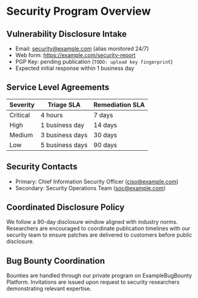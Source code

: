 # Security Program Overview

## Vulnerability Disclosure Intake
- Email: security@example.com (alias monitored 24/7)
- Web form: https://example.com/security-report
- PGP Key: pending publication (`TODO: upload key fingerprint`)
- Expected initial response within 1 business day

## Service Level Agreements
| Severity | Triage SLA | Remediation SLA |
|----------|------------|-----------------|
| Critical | 4 hours    | 7 days          |
| High     | 1 business day | 14 days     |
| Medium   | 3 business days | 30 days    |
| Low      | 5 business days | 90 days    |

## Security Contacts
- Primary: Chief Information Security Officer (ciso@example.com)
- Secondary: Security Operations Team (soc@example.com)

## Coordinated Disclosure Policy
We follow a 90-day disclosure window aligned with industry norms. Researchers are encouraged to coordinate publication timelines with our security team to ensure patches are delivered to customers before public disclosure.

## Bug Bounty Coordination
Bounties are handled through our private program on ExampleBugBounty Platform. Invitations are issued upon request to security researchers demonstrating relevant expertise.

